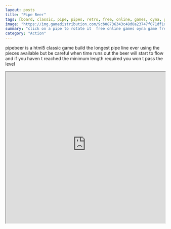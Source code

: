```yaml
---
layout: posts
title: "Pipe Beer"
tags: [board, classic, pipe, pipes, retro, free, online, games, oyna, game, free, games, play, play, games]
image: "https://img.gamedistribution.com/9cb08736343c48d0a23747f071df1d68.jpg"
summary: "click on a pipe to rotate it  free online games oyna game free games play play games"
category: "Action"
---
```


pipebeer is a html5 classic game build the longest pipe line ever using the pieces available but be careful when time runs out the beer will start to flow and if you haven t reached the minimum length required you won t pass the level

<iframe width="100%" height="480px;" src="https://html5.gamedistribution.com/9cb08736343c48d0a23747f071df1d68/"></iframe>